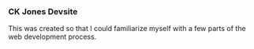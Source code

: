 <h3>CK Jones Devsite</h3>
This was created so that I could familiarize myself with a few parts of the web development process.